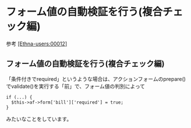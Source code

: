 # フォーム値の自動検証を行う(複合チェック編)

参考 [[Ethna-users:00012] ](http://ml.ethna.jp/pipermail/users/2005-March/000012.html)

## フォーム値の自動検証を行う(複合チェック編)

「条件付きでrequired」というような場合は、アクションフォームのprepare()でvalidate()を実行する「前」で、フォーム値の判別によって

    if (...) {
      $this->af->form['bill']['required'] = true;
    }

みたいなことをしています。

